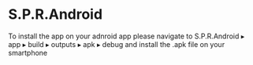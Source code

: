 # S.P.R.Android

To install the app on your adnroid app please navigate to S.P.R.Android⁩ ▸ ⁨app⁩ ▸ ⁨build⁩ ▸ ⁨outputs⁩ ▸ ⁨apk⁩ ▸ ⁨debug⁩ and install the .apk file on your smartphone
